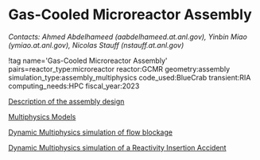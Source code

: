 # Gas-Cooled Microreactor Assembly

*Contacts: Ahmed Abdelhameed (aabdelhameed.at.anl.gov), Yinbin Miao (ymiao.at.anl.gov), Nicolas Stauff (nstauff.at.anl.gov)*

!tag name='Gas-Cooled Microreactor Assembly' pairs=reactor_type:microreactor
                       reactor:GCMR
                       geometry:assembly
                       simulation_type:assembly_multiphysics
                       code_used:BlueCrab
                       transient:RIA
                       computing_needs:HPC
                       fiscal_year:2023

[Description of the assembly design](gcmr/GCMR_Assembly_Model_Description.md)

[Multiphysics Models](gcmr/GCMR_Multiphysics_models.md)

[Dynamic Multiphysics simulation of flow blockage](gcmr/GCMR_results_FlowBlockage.md)

[Dynamic Multiphysics simulation of a Reactivity Insertion Accident](gcmr/GCMR_results_RIA.md)
